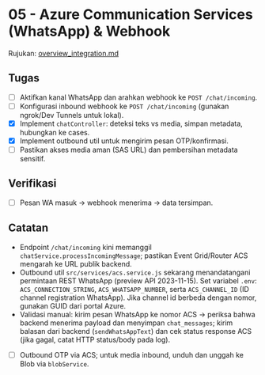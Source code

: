 # 05 - Azure Communication Services (WhatsApp) & Webhook

Rujukan: [overview_integration.md](../../overview_integration.md)

## Tugas

- [ ] Aktifkan kanal WhatsApp dan arahkan webhook ke `POST /chat/incoming`.
- [ ] Konfigurasi inbound webhook ke `POST /chat/incoming` (gunakan ngrok/Dev Tunnels untuk lokal).
- [x] Implement `chatController`: deteksi teks vs media, simpan metadata, hubungkan ke cases.
- [x] Implement outbound util untuk mengirim pesan OTP/konfirmasi.
- [ ] Pastikan akses media aman (SAS URL) dan pembersihan metadata sensitif.

## Verifikasi

- [ ] Pesan WA masuk → webhook menerima → data tersimpan.

## Catatan

- Endpoint `/chat/incoming` kini memanggil `chatService.processIncomingMessage`; pastikan Event Grid/Router ACS mengarah ke URL publik backend.
- Outbound util `src/services/acs.service.js` sekarang menandatangani permintaan REST WhatsApp (preview API 2023-11-15). Set variabel `.env`: `ACS_CONNECTION_STRING`, `ACS_WHATSAPP_NUMBER`, serta `ACS_CHANNEL_ID` (ID channel registration WhatsApp). Jika channel id berbeda dengan nomor, gunakan GUID dari portal Azure.
- Validasi manual: kirim pesan WhatsApp ke nomor ACS → periksa bahwa backend menerima payload dan menyimpan `chat_messages`; kirim balasan dari backend (`sendWhatsAppText`) dan cek status response ACS (jika gagal, catat HTTP status/body pada log).
- [ ] Outbound OTP via ACS; untuk media inbound, unduh dan unggah ke Blob via `blobService`.
